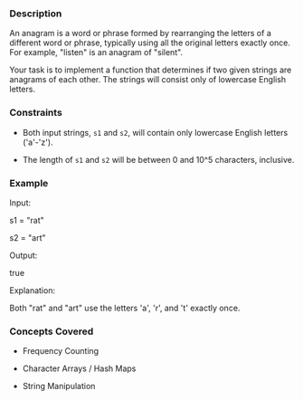 ### Description
An anagram is a word or phrase formed by rearranging the letters of a different word or phrase, typically using all the original letters exactly once. For example, "listen" is an anagram of "silent".

Your task is to implement a function that determines if two given strings are anagrams of each other. The strings will consist only of lowercase English letters.

### Constraints
- Both input strings, `s1` and `s2`, will contain only lowercase English letters ('a'-'z').
- The length of `s1` and `s2` will be between 0 and 10^5 characters, inclusive.

### Example
Input:
s1 = "rat"
s2 = "art"

Output:
true

Explanation:
Both "rat" and "art" use the letters 'a', 'r', and 't' exactly once.

### Concepts Covered
- Frequency Counting
- Character Arrays / Hash Maps
- String Manipulation
